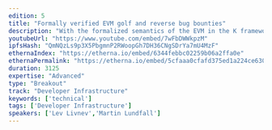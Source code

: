 ```yaml
---
edition: 5
title: "Formally verified EVM golf and reverse bug bounties"
description: "With the formalized semantics of the EVM in the K framework (the Jello paper), a new arsenal of analysis tools has become available for Ethereum smart contract development. This workshop will demonstrate how this tooling can be used to verify the complete behavior of smart contracts, sharing the techniques and tools used to verify the core contracts of multicollateral dai.We will demonstrate the power of formal verification by presenting the Ethereum community with two challenges:In the first one, we invite the workshop participants to a round of formally verified EVM golf. The most gas efficient implementation of an ERC20 contract which provably matches the specification wins!In the second challenge, the task is to challenge the specification itself, by writing a passing adversarial smart contract. In this \"reverse bug bounty\", participants are invited to poke holes in a specification by writing smart contracts which satisfy the postulated requirements but are otherwise faulty in some way."
youtubeUrl: "https://www.youtube.com/embed/7wFbDWWkpzM"
ipfsHash: "QmNQzLs9p3X5PbgmnP2RWoopGh7DH36CNgSDrYa7mU4MzF"
ethernaIndex: "https://etherna.io/embed/6344febbc02259b06a2ffa0e"
ethernaPermalink: "https://etherna.io/embed/5cfaaa0cfafd375ed1a224ce63059d43b7b14009cd3f4e35fabd2c4b02da7ce7"
duration: 3125
expertise: "Advanced"
type: "Breakout"
track: "Developer Infrastructure"
keywords: ['technical']
tags: ['Developer Infrastructure']
speakers: ['Lev Livnev','Martin Lundfall']
---
```

